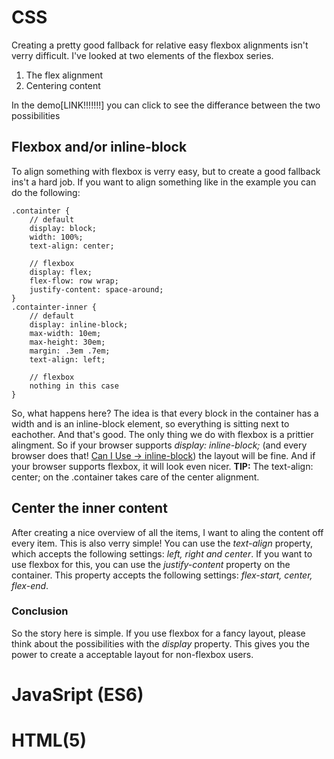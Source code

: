 # CSS
Creating a pretty good fallback for relative easy flexbox alignments isn't verry difficult.
I've looked at two elements of the flexbox series.
1. The flex alignment
2. Centering content

In the demo[LINK!!!!!!!] you can click to see the differance between the two possibilities

## Flexbox and/or inline-block
To align something with flexbox is verry easy, but to create a good fallback ins't a hard job.
If you want to align something like in the example you can do the following:
```
.containter {
	// default
	display: block;
	width: 100%;
	text-align: center;

	// flexbox
	display: flex;
	flex-flow: row wrap;
	justify-content: space-around;
}
.containter-inner {
	// default
	display: inline-block;
	max-width: 10em;
	max-height: 30em;
	margin: .3em .7em;
	text-align: left;

	// flexbox	
	nothing in this case
}	

```
So, what happens here?
The idea is that every block in the container has a width and is an inline-block element, so everything is sitting next to eachother. And that's good. The only thing we do with flexbox is a prittier alingment. So if your browser supports *display: inline-block;* (and every browser does that! [Can I Use -> inline-block](http://caniuse.com/#search=inline-block)) the layout will be fine. And if your browser supports flexbox, it will look even nicer. 
**TIP:** The text-align: center; on the .container takes care of the center alignment.

## Center the inner content
After creating a nice overview of all the items, I want to aling the content off every item. This is also verry simple! You can use the *text-align* property, which accepts the following settings: *left, right and center*. 
If you want to use flexbox for this, you can use the *justify-content* property on the container. This property accepts the following settings: *flex-start, center, flex-end*.

### Conclusion
So the story here is simple. If you use flexbox for a fancy layout, please think about the possibilities with the *display* property. This gives you the power to create a acceptable layout for non-flexbox users.

# JavaSript (ES6)

# HTML(5)


